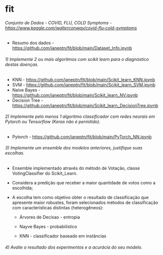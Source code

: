 # fit

###### Conjunto de Dados - COVID, FLU, COLD Symptoms - https://www.kaggle.com/walterconway/covid-flu-cold-symptoms
* Resumo dos dados - https://github.com/janeptn/fit/blob/main/Dataset_Info.ipynb

###### 1) Implemente 2 ou mais algoritmos com scikit learn para o diagnóstico destas doenças. 

* KNN - https://github.com/janeptn/fit/blob/main/Scikit_learn_KNN.ipynb
* SVM - https://github.com/janeptn/fit/blob/main/Scikit_learn_SVM.ipynb
* Naive Bayes - https://github.com/janeptn/fit/blob/main/Scikit_learn_NV.ipynb
* Decision Tree - https://github.com/janeptn/fit/blob/main/Scikit_learn_DecisionTree.ipynb

###### 2) Implemente pelo menos 1 algoritmo classificador com redes neurais em Pytorch ou Tensorflow (Keras não é permitido).

* Pytorch - https://github.com/janeptn/fit/blob/main/PyTorch_NN.ipynb

###### 3) Implemente um ensemble dos modelos anteriores, justifique suas escolhas.

* Ensemble implementado através do método de Votação, classe VotingClassifier do Scikit_Learn. 
* Considera a predição que receber a maior quantidade de votos como a escolhida;
* A escolha tem como objetivo obter o resultado de classificação que apresente maior robustes, foram selecionados métodos de classificação com características distintas (heterogêneos): 

     - Árvores de Decisao - entropia
     
     - Nayve Bayes - probabilístico
     
     - KNN - classificador baseado em instâncias

###### 4) Avalie o resultado dos experimentos e a acurácia do seu modelo.
